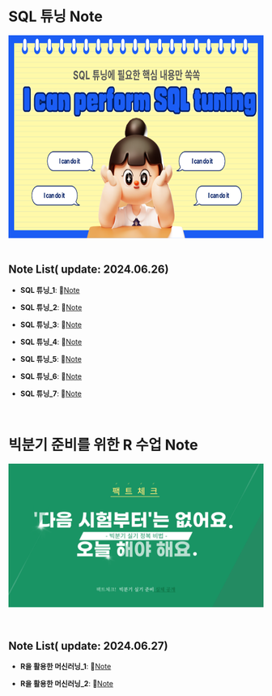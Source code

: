# SQL 튜닝 Note
<img src="https://github.com/hyenns/HYEIN/blob/main/001.png" width="700" height="400">
&nbsp;

## Note List( update: 2024.06.26)

- **SQL 튜닝_1**: 📄[Note](https://aluminum-magpie-a29.notion.site/SQL-_1-ba1abc18e12e43779d855f86c4a15f14?pvs=4)
  
- **SQL 튜닝_2**: 📄[Note](https://aluminum-magpie-a29.notion.site/SQL-_2-951945436da44b7d98672a24cfded8d0?pvs=4)
  
- **SQL 튜닝_3**: 📄[Note](https://aluminum-magpie-a29.notion.site/SQL-_3-04d756be82e844998611349b497af401?pvs=4)

- **SQL 튜닝_4**: 📄[Note](https://aluminum-magpie-a29.notion.site/SQL-_3-04d756be82e844998611349b497af401?pvs=4)

- **SQL 튜닝_5**: 📄[Note](https://aluminum-magpie-a29.notion.site/SQL-_5-7bee7ccd28fd4ee0b3846f8a7dacc21f?pvs=4)

- **SQL 튜닝_6**: 📄[Note](https://aluminum-magpie-a29.notion.site/SQL-_6-bc85a83a11974d54ab49adaf6d4c2638?pvs=4)

- **SQL 튜닝_7**: 📄[Note](https://aluminum-magpie-a29.notion.site/SQL-_7-b171ddb51fa14b989d8da38ea25df6e1?pvs=4)

  
&nbsp;

# 빅분기 준비를 위한 R 수업 Note

<img src="https://github.com/hyenns/HYEIN/blob/main/R%20%EC%88%98%EC%97%852.png">

&nbsp;

## Note List( update: 2024.06.27)


- **R을 활용한 머신러닝_1**: 📄[Note](https://aluminum-magpie-a29.notion.site/R-_1-9d9dc485c51a480091fcdd4a6b368f86?pvs=4)

  
- **R을 활용한 머신러닝_2**: 📄[Note](https://aluminum-magpie-a29.notion.site/R-_2-df1ce1016f4d4e98a505e8731f5cc3c0?pvs=4)

